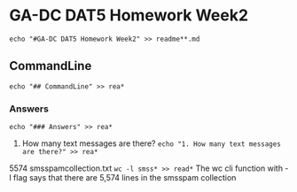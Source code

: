 # GA-DC DAT5 Homework Week2

`echo "#GA-DC DAT5 Homework Week2" >> readme**.md`

## CommandLine 

`echo "## CommandLine" >> rea*`
### Answers
`echo "### Answers" >> rea*`
1. How many text messages are there?
`echo "1. How many text messages are there?" >> rea*`

5574 smsspamcollection.txt
`wc -l smss* >> read*`
The wc cli function with -l flag says that there are 5,574 lines in the smsspam collection

